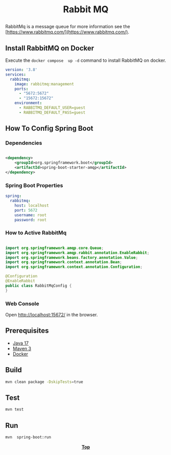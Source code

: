 # <p align="center">Rabbit MQ</p>

<p align="justify">

RabbitMq is a message queue for more information see the [https://www.rabbitmq.com/](https://www.rabbitmq.com/).

</p>

## Install RabbitMQ on Docker

<p align="justify">

Execute the `docker compose  up -d` command to install RabbitMQ on docker.

</p>

```yaml
version: '3.8'
services:
  rabbitmq:
    image: rabbitmq:management
    ports:
      - "5672:5672"
      - "15672:15672"
    environment:
      - RABBITMQ_DEFAULT_USER=guest
      - RABBITMQ_DEFAULT_PASS=guest
```

## How To Config Spring Boot

### Dependencies

```xml

<dependency>
    <groupId>org.springframework.boot</groupId>
    <artifactId>spring-boot-starter-amqp</artifactId>
</dependency>

```

### Spring Boot Properties

```yaml
spring:
  rabbitmq:
    host: localhost
    port: 5672
    username: root
    password: root

```

### How to Active RabbitMq

```java

import org.springframework.amqp.core.Queue;
import org.springframework.amqp.rabbit.annotation.EnableRabbit;
import org.springframework.beans.factory.annotation.Value;
import org.springframework.context.annotation.Bean;
import org.springframework.context.annotation.Configuration;

@Configuration
@EnableRabbit
public class RabbitMqConfig {
}

```

### Web Console

Open [http://localhost:15672/](http://localhost:15672/) in the browser.

## Prerequisites

* [Java 17](https://www.oracle.com/de/java/technologies/downloads/)
* [Maven 3](https://maven.apache.org/index.html)
* [Docker](https://www.docker.com/)

## Build

```bash
mvn clean package -DskipTests=true 
```

## Test

```bash
mvn test
```

## Run

```bash
mvn  spring-boot:run
```

**<p align="center"> [Top](#rabbit-mq) </p>**